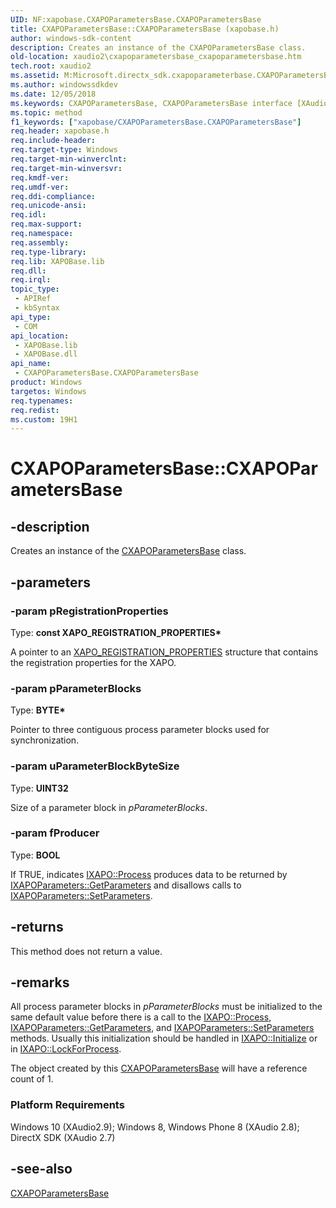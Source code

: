 ```yaml
---
UID: NF:xapobase.CXAPOParametersBase.CXAPOParametersBase
title: CXAPOParametersBase::CXAPOParametersBase (xapobase.h)
author: windows-sdk-content
description: Creates an instance of the CXAPOParametersBase class.
old-location: xaudio2\cxapoparametersbase_cxapoparametersbase.htm
tech.root: xaudio2
ms.assetid: M:Microsoft.directx_sdk.cxapoparameterbase.CXAPOParametersBase.CXAPOParametersBase(BYTE,UINT32,BOOL)
ms.author: windowssdkdev
ms.date: 12/05/2018
ms.keywords: CXAPOParametersBase, CXAPOParametersBase interface [XAudio2 Audio Mixing APIs],CXAPOParametersBase method, CXAPOParametersBase method [XAudio2 Audio Mixing APIs], CXAPOParametersBase method [XAudio2 Audio Mixing APIs],CXAPOParametersBase interface, CXAPOParametersBase.CXAPOParametersBase, CXAPOParametersBase::CXAPOParametersBase, xapobase/CXAPOParametersBase::CXAPOParametersBase, xaudio2.cxapoparametersbase_cxapoparametersbase
ms.topic: method
f1_keywords: ["xapobase/CXAPOParametersBase.CXAPOParametersBase"]
req.header: xapobase.h
req.include-header: 
req.target-type: Windows
req.target-min-winverclnt: 
req.target-min-winversvr: 
req.kmdf-ver: 
req.umdf-ver: 
req.ddi-compliance: 
req.unicode-ansi: 
req.idl: 
req.max-support: 
req.namespace: 
req.assembly: 
req.type-library: 
req.lib: XAPOBase.lib
req.dll: 
req.irql: 
topic_type:
 - APIRef
 - kbSyntax
api_type:
 - COM
api_location:
 - XAPOBase.lib
 - XAPOBase.dll
api_name:
 - CXAPOParametersBase.CXAPOParametersBase
product: Windows
targetos: Windows
req.typenames: 
req.redist: 
ms.custom: 19H1
---
```


# CXAPOParametersBase::CXAPOParametersBase


## -description


Creates an instance of the <a href="https://docs.microsoft.com/windows/desktop/api/xapobase/nl-xapobase-cxapoparametersbase">CXAPOParametersBase</a> class.


## -parameters




### -param pRegistrationProperties

Type: <b>const XAPO_REGISTRATION_PROPERTIES*</b>

A pointer to an <a href="https://docs.microsoft.com/windows/desktop/api/xapo/ns-xapo-xapo_registration_properties">XAPO_REGISTRATION_PROPERTIES</a> structure that contains the registration properties for the XAPO. 


### -param pParameterBlocks

Type: <b>BYTE*</b>

Pointer to three contiguous process parameter blocks used for synchronization.


### -param uParameterBlockByteSize

Type: <b>UINT32</b>

Size of a parameter block in <i>pParameterBlocks</i>.


### -param fProducer

Type: <b>BOOL</b>

If TRUE, indicates <a href="https://docs.microsoft.com/windows/desktop/api/xapo/nf-xapo-ixapo-process">IXAPO::Process</a> produces data to be returned by <a href="https://docs.microsoft.com/windows/desktop/api/xapo/nf-xapo-ixapoparameters-getparameters">IXAPOParameters::GetParameters</a> and disallows calls to <a href="https://docs.microsoft.com/windows/desktop/api/xapo/nf-xapo-ixapoparameters-setparameters">IXAPOParameters::SetParameters</a>.


## -returns



This method does not return a value.




## -remarks



All process parameter blocks in <i>pParameterBlocks</i> must be initialized to the same default value before there is a call to the <a href="https://docs.microsoft.com/windows/desktop/api/xapo/nf-xapo-ixapo-process">IXAPO::Process</a>, <a href="https://docs.microsoft.com/windows/desktop/api/xapo/nf-xapo-ixapoparameters-getparameters">IXAPOParameters::GetParameters</a>, and <a href="https://docs.microsoft.com/windows/desktop/api/xapo/nf-xapo-ixapoparameters-setparameters">IXAPOParameters::SetParameters</a> methods. Usually this initialization should be handled in <a href="https://docs.microsoft.com/windows/desktop/api/xapo/nf-xapo-ixapo-initialize">IXAPO::Initialize</a> or in <a href="https://docs.microsoft.com/windows/desktop/api/xapo/nf-xapo-ixapo-lockforprocess">IXAPO::LockForProcess</a>.



The object created by this <a href="https://docs.microsoft.com/windows/desktop/api/xapobase/nl-xapobase-cxapoparametersbase">CXAPOParametersBase</a> will have a reference count of 1.



<h3><a id="Platform_Requirements"></a><a id="platform_requirements"></a><a id="PLATFORM_REQUIREMENTS"></a>Platform Requirements</h3>
Windows 10 (XAudio2.9); Windows 8, Windows Phone 8 (XAudio 2.8); DirectX SDK (XAudio 2.7)




## -see-also




<a href="https://docs.microsoft.com/windows/desktop/api/xapobase/nl-xapobase-cxapoparametersbase">CXAPOParametersBase</a>
 

 

